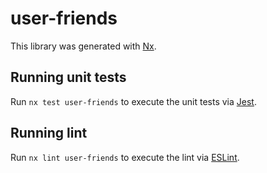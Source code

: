 # user-friends

This library was generated with [Nx](https://nx.dev).

## Running unit tests

Run `nx test user-friends` to execute the unit tests via [Jest](https://jestjs.io).

## Running lint

Run `nx lint user-friends` to execute the lint via [ESLint](https://eslint.org/).
